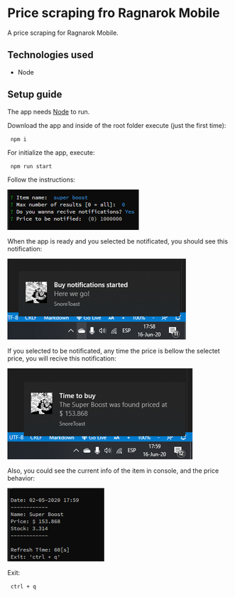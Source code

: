 # Price scraping fro Ragnarok Mobile

A price scraping for Ragnarok Mobile.

## Technologies used

- Node

## Setup guide

The app needs [Node](https://nodejs.org/es/download/) to run.

Download the app and inside of the root folder execute (just the first time):

```
 npm i
```

For initialize the app, execute:

```
 npm run start
```

Follow the instructions:

![setup](/img/setup.png)

When the app is ready and you selected be notificated, you should see this notification:

![setup](/img/first-notification.png)

If you selected to be notificated, any time the price is bellow the selectet price, you will recive this notification:

![setup](/img/price-notification.png)

Also, you could see the current info of the item in console, and the price behavior:

![setup](/img/item-info.png)

Exit: 

```
 ctrl + q
```
